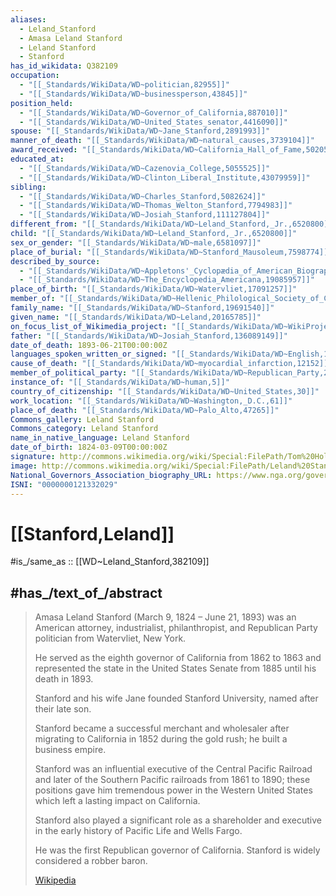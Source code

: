 ```yaml
---
aliases:
  - Leland_Stanford
  - Amasa Leland Stanford
  - Leland Stanford
  - Stanford
has_id_wikidata: Q382109
occupation:
  - "[[_Standards/WikiData/WD~politician,82955]]"
  - "[[_Standards/WikiData/WD~businessperson,43845]]"
position_held:
  - "[[_Standards/WikiData/WD~Governor_of_California,887010]]"
  - "[[_Standards/WikiData/WD~United_States_senator,4416090]]"
spouse: "[[_Standards/WikiData/WD~Jane_Stanford,2891993]]"
manner_of_death: "[[_Standards/WikiData/WD~natural_causes,3739104]]"
award_received: "[[_Standards/WikiData/WD~California_Hall_of_Fame,5020532]]"
educated_at:
  - "[[_Standards/WikiData/WD~Cazenovia_College,5055525]]"
  - "[[_Standards/WikiData/WD~Clinton_Liberal_Institute,43079959]]"
sibling:
  - "[[_Standards/WikiData/WD~Charles_Stanford,5082624]]"
  - "[[_Standards/WikiData/WD~Thomas_Welton_Stanford,7794983]]"
  - "[[_Standards/WikiData/WD~Josiah_Stanford,111127804]]"
different_from: "[[_Standards/WikiData/WD~Leland_Stanford,_Jr.,6520800]]"
child: "[[_Standards/WikiData/WD~Leland_Stanford,_Jr.,6520800]]"
sex_or_gender: "[[_Standards/WikiData/WD~male,6581097]]"
place_of_burial: "[[_Standards/WikiData/WD~Stanford_Mausoleum,7598774]]"
described_by_source:
  - "[[_Standards/WikiData/WD~Appletons'_Cyclopædia_of_American_Biography,12912667]]"
  - "[[_Standards/WikiData/WD~The_Encyclopedia_Americana,19085957]]"
place_of_birth: "[[_Standards/WikiData/WD~Watervliet,17091257]]"
member_of: "[[_Standards/WikiData/WD~Hellenic_Philological_Society_of_Constantinople,18912936]]"
family_name: "[[_Standards/WikiData/WD~Stanford,19691540]]"
given_name: "[[_Standards/WikiData/WD~Leland,20165785]]"
on_focus_list_of_Wikimedia_project: "[[_Standards/WikiData/WD~WikiProject_PCC_Wikidata_Pilot_Frick_Art_Reference_Library,104694359]]"
father: "[[_Standards/WikiData/WD~Josiah_Stanford,136089149]]"
date_of_death: 1893-06-21T00:00:00Z
languages_spoken_written_or_signed: "[[_Standards/WikiData/WD~English,1860]]"
cause_of_death: "[[_Standards/WikiData/WD~myocardial_infarction,12152]]"
member_of_political_party: "[[_Standards/WikiData/WD~Republican_Party,29468]]"
instance_of: "[[_Standards/WikiData/WD~human,5]]"
country_of_citizenship: "[[_Standards/WikiData/WD~United_States,30]]"
work_location: "[[_Standards/WikiData/WD~Washington,_D.C.,61]]"
place_of_death: "[[_Standards/WikiData/WD~Palo_Alto,47265]]"
Commons_gallery: Leland Stanford
Commons_category: Leland Stanford
name_in_native_language: Leland Stanford
date_of_birth: 1824-03-09T00:00:00Z
signature: http://commons.wikimedia.org/wiki/Special:FilePath/Tom%20Holland%20Signature.svg
image: http://commons.wikimedia.org/wiki/Special:FilePath/Leland%20Stanford%20c1870s.jpg
National_Governors_Association_biography_URL: https://www.nga.org/governor/amasa-leland-stanford/
ISNI: "0000000121332029"
---
```


# [[Stanford,Leland]]  

#is_/same_as :: [[WD~Leland_Stanford,382109]] 
## #has_/text_of_/abstract 

> Amasa Leland Stanford (March 9, 1824 – June 21, 1893) 
> was an American attorney, industrialist, philanthropist, 
> and Republican Party politician from Watervliet, New York. 
> 
> He served as the eighth governor of California from 1862 to 1863 
> and represented the state in the United States Senate from 1885 
> until his death in 1893. 
> 
> Stanford and his wife Jane founded Stanford University, named after their late son.
>
> Stanford became a successful merchant and wholesaler 
> after migrating to California in 1852 during the gold rush; 
> he built a business empire. 
> 
> Stanford was an influential executive of the Central Pacific Railroad 
> and later of the Southern Pacific railroads from 1861 to 1890; 
> these positions gave him tremendous power in the Western United States 
> which left a lasting impact on California.
>
> Stanford also played a significant role as a shareholder and executive 
> in the early history of Pacific Life and Wells Fargo. 
> 
> He was the first Republican governor of California. 
> Stanford is widely considered a robber baron.
>
> [Wikipedia](https://en.wikipedia.org/wiki/Leland%20Stanford) 

